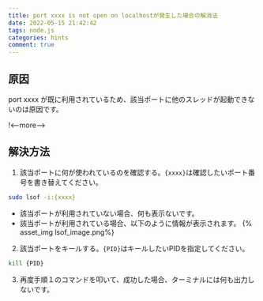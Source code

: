 ```yaml
---
title: port xxxx is not open on localhostが発生した場合の解消法
date: 2022-05-15 21:42:42
tags: node.js
categories: hints
comment: true
---
```

## 原因

port xxxx が既に利用されているため、該当ポートに他のスレッドが起動できないのは原因です。

!<--more-->

## 解決方法
1. 該当ポートに何が使われているのを確認する。`{xxxx}`は確認したいポート番号を書き替えてください。
```bash
sudo lsof -i:{xxxx}
```
- 該当ポートが利用されていない場合、何も表示ないです。
- 該当ポートが利用されている場合、以下のように情報が表示されます。
{% asset_img lsof_image.png%}

2. 該当ポートをキールする。`{PID}`はキールしたいPIDを指定してください。
```bash 
kill {PID}
```

3. 再度手順１のコマンドを叩いて、成功した場合、ターミナルには何も出力しないです。
